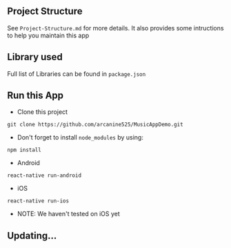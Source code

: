 ## Project Structure
See `Project-Structure.md` for more details. It also provides some intructions to help you maintain this app

## Library used

Full list of Libraries can be found in `package.json`

##  Run this App

* Clone this project

```
git clone https://github.com/arcanine525/MusicAppDemo.git
```

* Don't forget to install `node_modules` by using:

```
npm install
```

* Android

```
react-native run-android
```
* iOS

```
react-native run-ios
```

* NOTE: We haven't tested on iOS yet

## Updating...